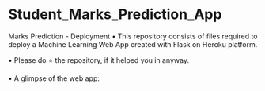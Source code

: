 # Student_Marks_Prediction_App
Marks Prediction - Deployment
• This repository consists of files required to deploy a Machine Learning Web App created with Flask on Heroku platform.


• Please do ⭐ the repository, if it helped you in anyway.

• A glimpse of the web app:


